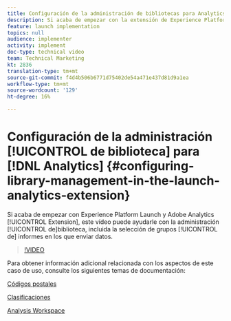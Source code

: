 ```yaml
---
title: Configuración de la administración de bibliotecas para Analytics
description: Si acaba de empezar con la extensión de Experience Platform Launch para Adobe Analytics, este vídeo puede ayudarle con la porción de administración de biblioteca de la configuración, incluida la selección de grupos de informes en los que desea enviar datos.
feature: launch implementation
topics: null
audience: implementer
activity: implement
doc-type: technical video
team: Technical Marketing
kt: 2836
translation-type: tm+mt
source-git-commit: f4d4b506b6771d75402de54a471e437d81d9a1ea
workflow-type: tm+mt
source-wordcount: '129'
ht-degree: 16%

---
```



# Configuración de la administración [!UICONTROL de biblioteca] para [!DNL Analytics] {#configuring-library-management-in-the-launch-analytics-extension}

Si acaba de empezar con Experience Platform Launch y Adobe Analytics [!UICONTROL Extension], este vídeo puede ayudarle con la administración [!UICONTROL de]biblioteca, incluida la selección de grupos [!UICONTROL de] informes en los que enviar datos.

>[!VIDEO](https://video.tv.adobe.com/v/27092/?quality=12)

Para obtener información adicional relacionada con los aspectos de este caso de uso, consulte los siguientes temas de documentación:

[Códigos postales](https://docs.adobe.com/help/en/analytics/components/variables/dimensions-reports/reports-zip.html)

[Clasificaciones](https://docs.adobe.com/content/help/es-ES/analytics/components/classifications/c-classifications.html)

[Analysis Workspace](https://docs.adobe.com/content/help/es-ES/analytics/analyze/analysis-workspace/home.html)
